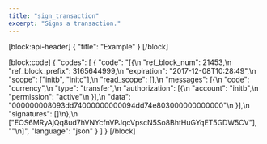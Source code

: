 ```yaml
---
title: "sign_transaction"
excerpt: "Signs a transaction."
---
```

[block:api-header]
{
  "title": "Example"
}
[/block]

[block:code]
{
  "codes": [
    {
      "code": "[{\n  \"ref_block_num\": 21453,\n  \"ref_block_prefix\": 3165644999,\n  \"expiration\": \"2017-12-08T10:28:49\",\n  \"scope\": [\"initb\", \"initc\"],\n  \"read_scope\": [],\n  \"messages\": [{\n    \"code\": \"currency\",\n    \"type\": \"transfer\",\n    \"authorization\": [{\n      \"account\": \"initb\",\n      \"permission\": \"active\"\n    }],\n    \"data\": \"000000008093dd74000000000094dd74e803000000000000\"\n  }],\n  \"signatures\": []\n},\n [\"EOS6MRyAjQq8ud7hVNYcfnVPJqcVpscN5So8BhtHuGYqET5GDW5CV\"], \"\"\n]",
      "language": "json"
    }
  ]
}
[/block]